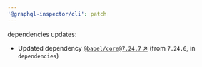 ```yaml
---
'@graphql-inspector/cli': patch
---
```

dependencies updates:
  - Updated dependency [`@babel/core@7.24.7` ↗︎](https://www.npmjs.com/package/@babel/core/v/7.24.7)
    (from `7.24.6`, in `dependencies`)
